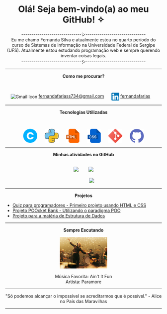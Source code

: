 <h1 align="center">Olá! Seja bem-vindo(a) ao meu GitHub! ✧</h1>

<p align="center">------------------------------シ------------------------------<br>Eu me chamo Fernanda Silva e atualmente estou no quarto período do curso de Sistemas de Informação na Universidade Federal de Sergipe (UFS). Atualmente estou estudando programação web e sempre querendo inventar coisas legais.<br>------------------------------シ------------------------------</p>

---
<p align="center"><strong>Como me procurar?</strong></p><br>
<p align="center">
    <img src="https://cdn-icons-png.flaticon.com/512/732/732200.png" alt="Gmail Icon" width="25" style="vertical-align: middle;">
    <a href="fernandafariass734@gmail.com">fernandafariass734@gmail.com</a>
    &nbsp;&nbsp;&nbsp;&nbsp;
    <img src="imagens/linkedin.png" alt="Linkedin Icon" width="25" style="vertical-align: middle;">
    <a href="https://www.linkedin.com/in/fernandaafariass/">fernandafarias</a>
    &nbsp;&nbsp;&nbsp;&nbsp;
</p>

---
<p align="center"><strong>Tecnologias Utilizadas</strong></p><br>
<p align="center">
    <img src="imagens/c.png" alt="C icon" width="45" style="vertical-align: middle;">
    &nbsp;&nbsp;&nbsp;&nbsp;
    <img src="imagens/python.png" alt="Python icon" width="45" style="vertical-align: middle;">
    &nbsp;&nbsp;&nbsp;&nbsp;
    <img src="imagens/html.png" alt="HTML icon" width="45" style="vertical-align: middle;">
    &nbsp;&nbsp;&nbsp;&nbsp;
    <img src="imagens/css.png" alt="CSS icon" width="45" style="vertical-align: middle;">
    &nbsp;&nbsp;&nbsp;&nbsp;
    <img src="imagens/git.png" alt="Git icon" width="45" style="vertical-align: middle;">
    &nbsp;&nbsp;&nbsp;&nbsp;
    <img src="imagens/github.png" alt="GitHub icon" width="45" style="vertical-align: middle;">
</p>

---
<p align="center"><strong> Minhas atividades no GitHub</strong></p><br>

<div align="center">
  <img src="https://github-readme-stats.vercel.app/api?username=fernandasfarias&show_icons=true&theme=tokyonight" width="40%" />
  &nbsp;&nbsp;&nbsp;&nbsp;&nbsp;&nbsp;
  <img src="https://github-readme-stats.vercel.app/api/top-langs/?username=fernandasfarias&layout=compact&theme=tokyonight" width="36%" /><br><br>
  &nbsp;&nbsp;&nbsp;&nbsp;&nbsp;&nbsp;&nbsp;&nbsp;&nbsp;&nbsp;&nbsp;&nbsp;
  <img src="https://github-readme-activity-graph.vercel.app/graph?username=fernandasfarias&theme=tokyo-night&area=true" width="65%" />
</div>

---
<p align="center"><strong>Projetos</strong></p>
<ul>
    <li><a href="https://fernandasfarias.github.io/my-first-site/">Quiz para programadores - Primeiro projeto usando HTML e CSS</a></li>
    <li><a href="https://github.com/fernandasfarias/POOcket_Bank">Projeto POOcket Bank - Utilizando o paradigma POO</a></li>
    <li><a href="https://github.com/fernandasfarias/bank_queue_data_structure">Projeto para a matéria de Estrutura de Dados</a></li>
</ul>

---
<p align="center"><strong>Sempre Escutando</strong></p>

<div align="center">
    <a href="https://youtu.be/EFEmTsfFL5A?feature=shared" target="_blank">
        <img src="imagens/paramore.png" width="30%" alt="Header Paramore">
    </a>
    <p>Música Favorita: Ain't It Fun<br>Artista: Paramore</p>
</div>

---
<p align="center">"Só podemos alcançar o impossível se acreditarmos que é possível." - Alice no País das Maravilhas</p>

---

